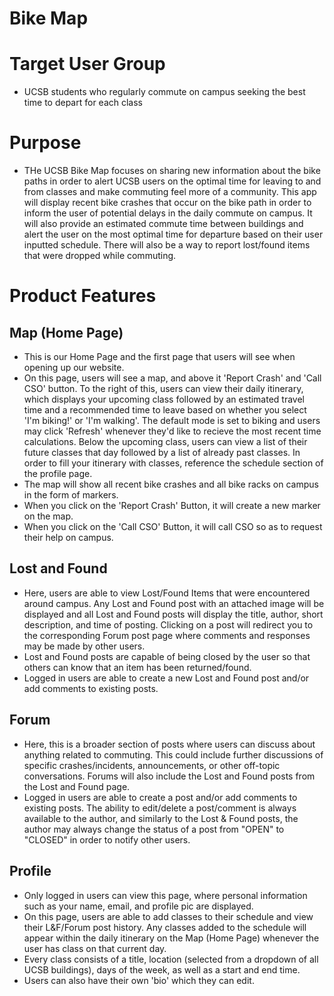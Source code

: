 # Bike Map

# Target User Group
* UCSB students who regularly commute on campus seeking the best time to depart for each class

# Purpose
* THe UCSB Bike Map focuses on sharing new information about the bike paths in order to alert UCSB users on the optimal time for leaving to and from classes and make commuting feel more of a community. This app will display recent bike crashes that occur on the bike path in order to inform the user of potential delays in the daily commute on campus. It will also provide an estimated commute time between buildings and alert the user on the most optimal time for departure based on their user inputted schedule. There will also be a way to report lost/found items that were dropped while commuting.

# Product Features

## Map (Home Page)
* This is our Home Page and the first page that users will see when opening up our website.
* On this page, users will see a map, and above it 'Report Crash' and 'Call CSO' button. To the right of this, users can view their daily itinerary, which displays your upcoming class followed by an estimated travel time and a recommended time to leave based on whether you select 'I'm biking!' or 'I'm walking'. The default mode is set to biking and users may click 'Refresh' whenever they'd like to recieve the most recent time calculations. Below the upcoming class, users can view a list of their future classes that day followed by a list of already past classes. In order to fill your itinerary with classes, reference the schedule section of the profile page.
* The map will show all recent bike crashes and all bike racks on campus in the form of markers.
* When you click on the 'Report Crash' Button, it will create a new marker on the map.
* When you click on the 'Call CSO' Button, it will call CSO so as to request their help on campus.

## Lost and Found
* Here, users are able to view Lost/Found Items that were encountered around campus. Any Lost and Found post with an attached image will be displayed and all Lost and Found posts will display the title, author, short description, and time of posting. Clicking on a post will redirect you to the corresponding Forum post page where comments and responses may be made by other users.
* Lost and Found posts are capable of being closed by the user so that others can know that an item has been returned/found.
* Logged in users are able to create a new Lost and Found post and/or add comments to existing posts.

## Forum
* Here, this is a broader section of posts where users can discuss about anything related to commuting. This could include further discussions of specific crashes/incidents, announcements, or other off-topic conversations. Forums will also include the Lost and Found posts from the Lost and Found page.
* Logged in users are able to create a post and/or add comments to existing posts. The ability to edit/delete a post/comment is always available to the author, and similarly to the Lost & Found posts, the author may always change the status of a post from "OPEN" to "CLOSED" in order to notify other users.

## Profile
* Only logged in users can view this page, where personal information such as your name, email, and profile pic are displayed.
* On this page, users are able to add classes to their schedule and view their L&F/Forum post history. Any classes added to the schedule will appear within the daily itinerary on the Map (Home Page) whenever the user has class on that current day.
* Every class consists of a title, location (selected from a dropdown of all UCSB buildings), days of the week, as well as a start and end time.
* Users can also have their own 'bio' which they can edit.

